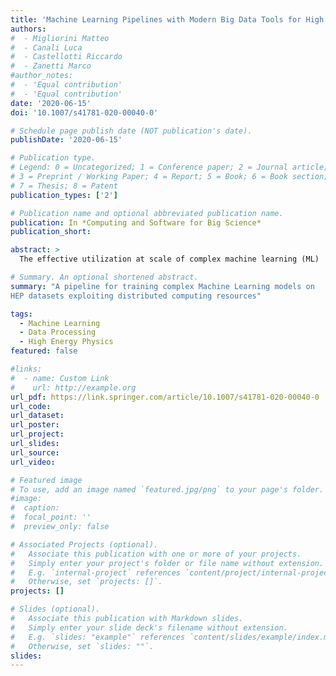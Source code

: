 ```yaml
---
title: 'Machine Learning Pipelines with Modern Big Data Tools for High Energy Physics'
authors:
#  - Migliorini Matteo
#  - Canali Luca
#  - Castellotti Riccardo
#  - Zanetti Marco
#author_notes:
#  - 'Equal contribution'
#  - 'Equal contribution'
date: '2020-06-15'
doi: '10.1007/s41781-020-00040-0'

# Schedule page publish date (NOT publication's date).
publishDate: '2020-06-15'

# Publication type.
# Legend: 0 = Uncategorized; 1 = Conference paper; 2 = Journal article;
# 3 = Preprint / Working Paper; 4 = Report; 5 = Book; 6 = Book section;
# 7 = Thesis; 8 = Patent
publication_types: ['2']

# Publication name and optional abbreviated publication name.
publication: In *Computing and Software for Big Science*
publication_short: 

abstract: >
  The effective utilization at scale of complex machine learning (ML)   techniques for HEP use cases poses several technological challenges, most importantly on the actual implementation of dedicated end-to-end   data pipelines. A solution to these challenges is presented, which allows training neural network classifiers using solutions from the Big Data and data science ecosystems, integrated with tools, software,  and platforms common in the HEP environment. In particular, Apache Spark is exploited for data preparation and feature engineering, running the corresponding (Python) code interactively on Jupyter  notebooks. Key integrations and libraries that make Spark capable of ingesting data stored using ROOT format and accessed via the XRootD protocol, are described and discussed. Training of the neural network models, defined using the Keras API, is performed in a distributed fashion on Spark clusters by using BigDL with Analytics Zoo and also by using TensorFlow, notably for distributed training on CPU and GPU resources. The implementation and the results of the distributed training are described in detail in this work.

# Summary. An optional shortened abstract.
summary: "A pipeline for training complex Machine Learning models on
HEP datasets exploiting distributed computing resources"

tags:
  - Machine Learning
  - Data Processing
  - High Energy Physics
featured: false

#links:
#  - name: Custom Link
#    url: http://example.org
url_pdf: https://link.springer.com/article/10.1007/s41781-020-00040-0
url_code:
url_dataset:
url_poster: 
url_project:
url_slides:
url_source:
url_video:

# Featured image
# To use, add an image named `featured.jpg/png` to your page's folder.
#image:
#  caption:
#  focal_point: ''
#  preview_only: false

# Associated Projects (optional).
#   Associate this publication with one or more of your projects.
#   Simply enter your project's folder or file name without extension.
#   E.g. `internal-project` references `content/project/internal-project/index.md`.
#   Otherwise, set `projects: []`.
projects: []

# Slides (optional).
#   Associate this publication with Markdown slides.
#   Simply enter your slide deck's filename without extension.
#   E.g. `slides: "example"` references `content/slides/example/index.md`.
#   Otherwise, set `slides: ""`.
slides:
---
```


